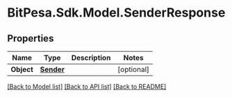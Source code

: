 # BitPesa.Sdk.Model.SenderResponse
## Properties

Name | Type | Description | Notes
------------ | ------------- | ------------- | -------------
**Object** | [**Sender**](Sender.md) |  | [optional] 

[[Back to Model list]](../README.md#documentation-for-models) [[Back to API list]](../README.md#documentation-for-api-endpoints) [[Back to README]](../README.md)


